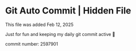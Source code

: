 # Git Auto Commit | Hidden File

This file was added Feb 12, 2025

Just for fun and keeping my daily git commit active 🤪

commit number: 2597901
